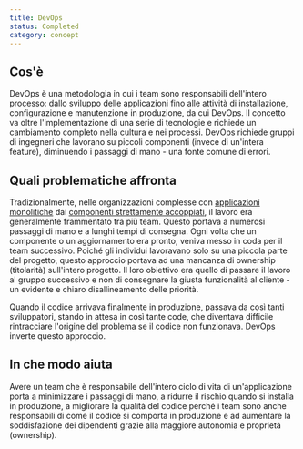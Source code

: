 ```yaml
---
title: DevOps
status: Completed
category: concept
---
```


## Cos'è
DevOps è una metodologia in cui i team sono responsabili dell'intero processo: dallo sviluppo delle applicazioni fino alle attività di installazione, configurazione e manutenzione in produzione, da cui DevOps. Il concetto va oltre l'implementazione di una serie di tecnologie e richiede un cambiamento completo nella cultura e nei processi. DevOps richiede gruppi di ingegneri che lavorano su piccoli componenti (invece di un'intera feature), diminuendo i passaggi di mano - una fonte comune di errori. 

## Quali problematiche affronta
Tradizionalmente, nelle organizzazioni complesse con [applicazioni monolitiche](/monolithic_apps/) dai [componenti strettamente accoppiati](/tightly_coupled_architectures/), il lavoro era generalmente frammentato tra più team. Questo portava a numerosi passaggi di mano e a lunghi tempi di consegna. Ogni volta che un componente o un aggiornamento era pronto, veniva messo in coda per il team successivo. Poiché gli individui lavoravano solo su una piccola parte del progetto, questo approccio portava ad una mancanza di ownership (titolarità) sull'intero progetto. Il loro obiettivo era quello di passare il lavoro al gruppo successivo e non di consegnare la giusta funzionalità al cliente - un evidente e chiaro disallineamento delle priorità.

Quando il codice arrivava finalmente in produzione, passava da così tanti sviluppatori, stando in attesa in così tante code, che diventava difficile rintracciare l'origine del problema se il codice non funzionava. DevOps inverte questo approccio.

## In che modo aiuta
Avere un team che è responsabile dell'intero ciclo di vita di un'applicazione porta a minimizzare i passaggi di mano, a ridurre il rischio quando si installa in produzione, a migliorare la qualità del codice perché i team sono anche responsabili di come il codice si comporta in produzione e ad aumentare la soddisfazione dei dipendenti grazie alla maggiore autonomia e proprietà (ownership).